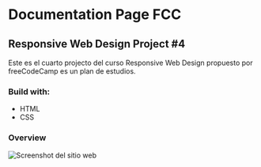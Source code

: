 # Documentation Page FCC

## Responsive Web Design Project #4

Este es el cuarto projecto del curso Responsive Web Design propuesto por freeCodeCamp es un plan de estudios.

### Build with:

- HTML
- CSS

### Overview

![Screenshot del sitio web](https://awesomescreenshot.s3.amazonaws.com/image/1849999/6211564-701bce8e82e89101f52838bcb13c9ce6.png?X-Amz-Algorithm=AWS4-HMAC-SHA256&X-Amz-Credential=AKIAJSCJQ2NM3XLFPVKA%2F20210309%2Fus-east-1%2Fs3%2Faws4_request&X-Amz-Date=20210309T164141Z&X-Amz-Expires=28800&X-Amz-SignedHeaders=host&X-Amz-Signature=0c1663bb504dc6ed0eef1072aa3cd09bccc9bf24f1ae6c24d2e9179a280a86d1 "Vista del sitio en desktop")
